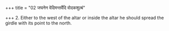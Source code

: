 +++
title = "02 जघनेन वेदिमन्तर्वेदि वोदकशुल्बं"

+++
2. Either to the west of the altar or inside the altar he should spread the girdle with its point to the north.  


[^1]: the girdle used by the wife for tying round the waist (see II.5.4).
